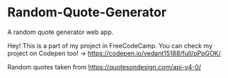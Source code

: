 # Random-Quote-Generator
A random quote generator web app.

Hey! This is a part of my project in FreeCodeCamp. You can check my project on Codepen too! -> https://codepen.io/vedant15188/full/pPpGOK/

Random quotes taken from https://quotesondesign.com/api-v4-0/